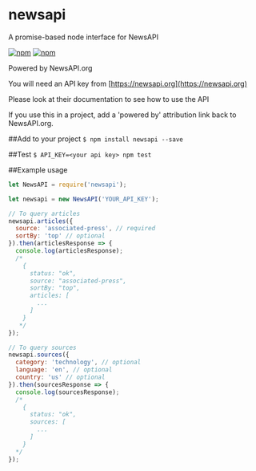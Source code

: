 # newsapi

A promise-based node interface for NewsAPI

[![npm](https://img.shields.io/npm/v/newsapi.svg)](https://www.npmjs.com/package/newsapi)
[![npm](https://img.shields.io/npm/dt/newsapi.svg)](https://www.npmjs.com/package/newsapi)



Powered by NewsAPI.org

You will need an API key from [https://newsapi.org](https://newsapi.org)

Please look at their documentation to see how to use the API

If you use this in a project, add a 'powered by' attribution link back to NewsAPI.org.

##Add to your project
`$ npm install newsapi --save`

##Test
`$ API_KEY=<your api key> npm test`

##Example usage
```js
let NewsAPI = require('newsapi');

let newsapi = new NewsAPI('YOUR_API_KEY');

// To query articles
newsapi.articles({
  source: 'associated-press', // required
  sortBy: 'top' // optional
}).then(articlesResponse => {
  console.log(articlesResponse);
  /*
    {
      status: "ok",
      source: "associated-press",
      sortBy: "top",
      articles: [
        ...
      ]
    }
   */
});

// To query sources
newsapi.sources({
  category: 'technology', // optional
  language: 'en', // optional
  country: 'us' // optional
}).then(sourcesResponse => {
  console.log(sourcesResponse);
  /*
    {
      status: "ok",
      sources: [
        ...
      ]
    }
  */
});
```
